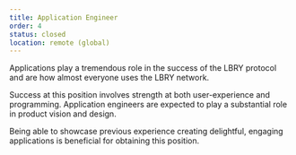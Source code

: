 ```yaml
---
title: Application Engineer
order: 4
status: closed
location: remote (global)
---
```


Applications play a tremendous role in the success of the LBRY protocol and are how almost everyone uses the LBRY network.

Success at this position involves strength at both user-experience and programming. Application engineers are expected to play a substantial role in product vision and design. 

Being able to showcase previous experience creating delightful, engaging applications is beneficial for obtaining this position.
